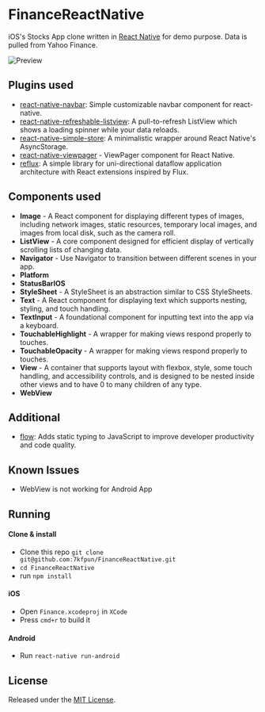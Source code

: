 # FinanceReactNative

iOS's Stocks App clone written in [React Native](https://github.com/facebook/react-native) for demo purpose. Data is pulled from Yahoo Finance.

![Preview](https://raw.github.com/7kfpun/FinanceReactNative/master/preview.gif)

## Plugins used

* [react-native-navbar](https://github.com/Kureev/react-native-navbar): Simple customizable navbar component for react-native.
* [react-native-refreshable-listview](https://github.com/jsdf/react-native-refreshable-listview): A pull-to-refresh ListView which shows a loading spinner while your data reloads.
* [react-native-simple-store](https://github.com/jasonmerino/react-native-simple-store): A minimalistic wrapper around React Native's AsyncStorage.
* [react-native-viewpager](https://github.com/race604/react-native-viewpager) - ViewPager component for React Native.
* [reflux](https://github.com/reflux/refluxjs): A simple library for uni-directional dataflow application architecture with React extensions inspired by Flux.

## Components used

* **Image** - A React component for displaying different types of images, including network images, static resources, temporary local images, and images from local disk, such as the camera roll.
* **ListView** - A core component designed for efficient display of vertically scrolling lists of changing data.
* **Navigator** - Use Navigator to transition between different scenes in your app.
* **Platform**
* **StatusBarIOS**
* **StyleSheet** - A StyleSheet is an abstraction similar to CSS StyleSheets.
* **Text** - A React component for displaying text which supports nesting, styling, and touch handling.
* **TextInput** - A foundational component for inputting text into the app via a keyboard.
* **TouchableHighlight** - A wrapper for making views respond properly to touches.
* **TouchableOpacity** - A wrapper for making views respond properly to touches.
* **View** - A container that supports layout with flexbox, style, some touch handling, and accessibility controls, and is designed to be nested inside other views and to have 0 to many children of any type.
* **WebView**

## Additional

* [flow](https://github.com/facebook/flow): Adds static typing to JavaScript to improve developer productivity and code quality.

## Known Issues

* WebView is not working for Android App

## Running

#### Clone & install

* Clone this repo `git clone git@github.com:7kfpun/FinanceReactNative.git`
* `cd FinanceReactNative`
* run `npm install`

#### iOS

* Open `Finance.xcodeproj` in `XCode`
* Press `cmd+r` to build it

#### Android

* Run `react-native run-android`

## License

Released under the [MIT License](http://opensource.org/licenses/MIT).
